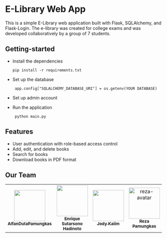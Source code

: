 # E-Library Web App

This is a simple E-Library web application built with Flask, SQLAlchemy, and Flask-Login. The e-library was created for college exams and was developed collaboratively by a group of 7 students.

## Getting-started
- Install the dependencies

    ```pip install -r requirements.txt```

- Set up the database

    ``` app.config["SQLALCHEMY_DATABASE_URI"] = os.getenv(YOUR DATABASE)```

- Set up admin account
- Run the application

    ``` python main.py```

## Features

- User authentication with role-based access control
- Add, edit, and delete books
- Search for books
- Download books in PDF format

## Our Team
<table>
  <tbody>
    <tr>
      <td align="center"><a href="https://github.com/AlfanDutaPamungkas"><img src="https://avatars.githubusercontent.com/u/128448534?v=4?s=100" width="100px;" alt=""/><br /><sub><b>AlfanDutaPamungkas</b></sub></a></td>
      <td align="center"><a href="https://github.com/evauex"><img src="https://avatars.githubusercontent.com/u/129105562?v=4" width="100px;" alt=""/><br /><sub><b>Enrique Sutarsono Hadinoto</b></sub></a></td>
      <td align="center"><a href="https://github.com/Jody16"><img src="https://avatars.githubusercontent.com/u/74524980?v=4" width="100px;" alt=""/><br /><sub><b>Jody Kalim</b></sub></a></td>
      <td align="center"><a href="#"><img src="" width="100px;" alt="reza-avatar"/><br /><sub><b>Reza Pamungkas</b></sub></a></td>
      <td align="center"><a href="https://github.com/RicatS"><img src="https://avatars.githubusercontent.com/u/136470032?v=4" width="100px;" alt=""/><br /><sub><b>Richard Siswanto</b></sub></a></td>
      <td align="center"><a href="#"><img src="" width="100px;" alt="Saddam-avatar"/><br /><sub><b>Saddam Fatahillah Hakim</b></sub></a></td>
      <td align="center"><a href="https://github.com/sulthan18"><img src="https://avatars.githubusercontent.com/u/126325594?v=4?s=100" width="100px;" alt=""/><br /><sub><b>Sulthan Rafi Hendriansyah</b></sub></a></td>
    </tr>
  </tbody>
</table>